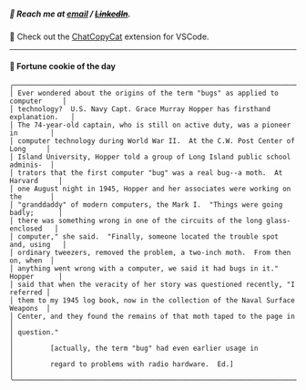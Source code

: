 ##### :calling: Reach me at **[email](mailto:johannes@stenmark.in)** ***/*** **[~~LinkedIn~~](https://www.linkedin.com/in/johannes-stenmark)**.
:feet: Check out the [ChatCopyCat](https://github.com/jstenmark/ChatCopyCat) extension for VSCode.

---
#### :cookie: Fortune cookie of the day
```smalltalk
╭───────────────────────────────────────────────────────────────────────────────╮
│ Ever wondered about the origins of the term "bugs" as applied to computer     │
│ technology?  U.S. Navy Capt. Grace Murray Hopper has firsthand explanation.   │
│ The 74-year-old captain, who is still on active duty, was a pioneer in        │
│ computer technology during World War II.  At the C.W. Post Center of Long     │
│ Island University, Hopper told a group of Long Island public school adminis-  │
│ trators that the first computer "bug" was a real bug--a moth.  At Harvard     │
│ one August night in 1945, Hopper and her associates were working on the       │
│ "granddaddy" of modern computers, the Mark I.  "Things were going badly;      │
│ there was something wrong in one of the circuits of the long glass-enclosed   │
│ computer," she said.  "Finally, someone located the trouble spot and, using   │
│ ordinary tweezers, removed the problem, a two-inch moth.  From then on, when  │
│ anything went wrong with a computer, we said it had bugs in it."  Hopper      │
│ said that when the veracity of her story was questioned recently, "I referred │
│ them to my 1945 log book, now in the collection of the Naval Surface Weapons  │
│ Center, and they found the remains of that moth taped to the page in          │
│ question."                                                                    │
│         [actually, the term "bug" had even earlier usage in                   │
│         regard to problems with radio hardware.  Ed.]                         │
╰───────────────────────────────────────────────────────────────────────────────╯
```
